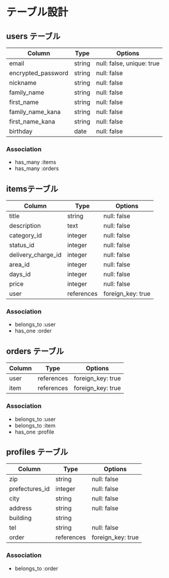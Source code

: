 # テーブル設計

## users テーブル

| Column             | Type     | Options                    |
| ------------------ | -------- | -------------------------- |
| email              | string   | null: false,  unique: true |
| encrypted_password | string   | null: false                |
| nickname           | string   | null: false                |
| family_name        | string   | null: false                |
| first_name         | string   | null: false                |
| family_name_kana   | string   | null: false                |
| first_name_kana    | string   | null: false                |
| birthday           | date     | null: false                |

### Association

- has_many :items
- has_many :orders

##  itemsテーブル

| Column             | Type       | Options           |
| ------------------ | ---------- | ----------------- |
| title              | string     | null: false       |
| description        | text       | null: false       |
| category_id        | integer    | null: false       |
| status_id          | integer    | null: false       |
| delivery_charge_id | integer    | null: false       |
| area_id            | integer    | null: false       |
| days_id            | integer    | null: false       |
| price              | integer    | null: false       |
| user               | references | foreign_key: true |

### Association

- belongs_to :user
- has_one :order

## orders テーブル

| Column    | Type       | Options           |
| --------- | ---------- | ----------------- |
| user      | references | foreign_key: true |
| item      | references | foreign_key: true |

### Association

- belongs_to :user
- belongs_to :item
- has_one :profile

## profiles テーブル

| Column         | Type       | Options           |
| -------------- | ---------- | ----------------- |
| zip            | string     | null: false       |
| prefectures_id | integer    | null: false       | 
| city           | string     | null: false       |
| address        | string     | null: false       |
| building       | string     |                   |
| tel            | string     | null: false       |
| order          | references | foreign_key: true |

### Association

- belongs_to :order